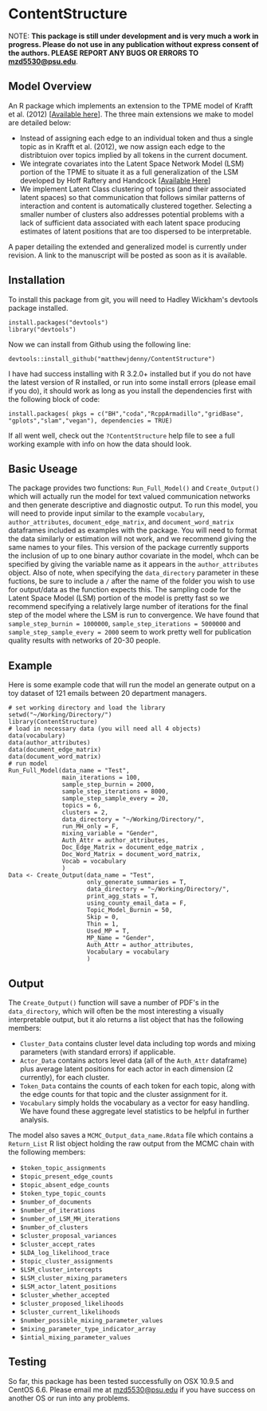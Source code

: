 # ContentStructure

NOTE: **This package is still under development and is very much a work in progress. Please do not use in any publication without express consent of the authors. PLEASE REPORT ANY BUGS OR ERRORS TO <mzd5530@psu.edu>**. 

## Model Overview 

An R package which implements an extension to the TPME model of Krafft et al. (2012) [[Available here](http://dirichlet.net/pdf/krafft12topic-partitioned.pdf)].  The three main extensions we make to model are detailed below:

*  Instead of assigning each edge to an individual token and thus a single topic as in Krafft et al. (2012), we now assign each edge to the distribtuion over topics implied by all tokens in the current document.
*  We integrate covariates into the Latent Space Network Model (LSM) portion of the TPME to situate it as a full generalization of the LSM developed by Hoff Raftery and Handcock [[Available Here](http://www.stat.cmu.edu/~brian/905-2009/all-papers/hoff-raftery-handcock-2002-jasa.pdf)]
*  We implement Latent Class clustering of topics (and their associated latent spaces) so that communication that follows similar patterns of interaction and content is automatically clustered together. Selecting a smaller number of clusters also addresses potential problems with a lack of sufficient data associated with each latent space producing estimates of latent positions that are too dispersed to be interpretable.

A paper detailing the extended and generalized model is currently under revision. A link to the manuscript will be posted as soon as it is available.

## Installation

To install this package from git, you will need to Hadley Wickham's devtools package installed.

    install.packages("devtools")
    library("devtools")
    
Now we can install from Github using the following line:

    devtools::install_github("matthewjdenny/ContentStructure")

I have  had success installing with R 3.2.0+ installed but if you do not have the latest version of R installed, or run into some install errors (please email if you do), it should work as long as you install the dependencies first with the following block of code:

    install.packages( pkgs = c("BH","coda","RcppArmadillo","gridBase",
    "gplots","slam","vegan"), dependencies = TRUE)

If all went well, check out the `?ContentStructure` help file to see a full working example with info on how the data should look. 

## Basic Useage

The package provides two functions: `Run_Full_Model()` and `Create_Output()` which will actually run the model for text valued communication networks and then generate descriptive and diagnostic output. To run this model, you will need to provide input similar to the example `vocabulary`, `author_attributes`, `document_edge_matrix`, and `document_word_matrix`  dataframes included as examples with the package. You will need to format the data similarly or estimation will not work, and we recommend giving the same names to your files. This version of the package currently supports the inclusion of up to one binary author covariate in the model, whch can be specified by giving the variable name as it appears in the `author_attributes` object. Also of note, when specifying the `data_directory` parameter in these fuctions, be sure to include a `/` after the name of the folder you wish to use for output/data as the function expects this. The sampling code for the Latent Space Model (LSM) portion of the model is pretty fast so we recommend specifying a relatively large number of iterations for the final step of the model where the LSM is run to convergence. We have found that  `sample_step_burnin = 1000000`, `sample_step_iterations = 5000000` and `sample_step_sample_every = 2000` seem to work pretty well for publication quality results with networks of 20-30 people. 

## Example

Here is some example code that will run the model an generate output on a toy dataset of 121 emails between 20 department managers. 

    # set working directory and load the library 
    setwd("~/Working/Directory/")
    library(ContentStructure)
    # load in necessary data (you will need all 4 objects)
    data(vocabulary)
    data(author_attributes)
    data(document_edge_matrix)
    data(document_word_matrix)
    # run model
    Run_Full_Model(data_name = "Test",  
                   main_iterations = 100, 
                   sample_step_burnin = 2000, 
                   sample_step_iterations = 8000,
                   sample_step_sample_every = 20,
                   topics = 6,
                   clusters = 2,
                   data_directory = "~/Working/Directory/",
                   run_MH_only = F,
                   mixing_variable = "Gender",
                   Auth_Attr = author_attributes, 
                   Doc_Edge_Matrix = document_edge_matrix ,
                   Doc_Word_Matrix = document_word_matrix, 
                   Vocab = vocabulary
                   )
    Data <- Create_Output(data_name = "Test",
                          only_generate_summaries = T, 
                          data_directory = "~/Working/Directory/",
                          print_agg_stats = T,
                          using_county_email_data = F,
                          Topic_Model_Burnin = 50,
                          Skip = 0, 
                          Thin = 1,
                          Used_MP = T,
                          MP_Name = "Gender",
                          Auth_Attr = author_attributes,
                          Vocabulary = vocabulary
                          )
                          
## Output

The `Create_Output()` function will save a number of PDF's in the `data_directory`, which will often be the most interesting a visually interpretable output, but it alo returns a list object that has the following members: 

* `Cluster_Data` contains cluster level data including top words and mixing parameters (with standard errors) if applicable.
* `Actor_Data` contains actors level data (all of the `Auth_Attr` dataframe) plus average latent positions for each actor in each dimension (2 currently), for each cluster. 
* `Token_Data` contains the counts of each token for each topic, along with the edge counts for that topic and the cluster assignment for it. 
* `Vocabulary` simply holds the vocabulary as a vector for easy handling. We have found these aggregate level statistics to be helpful in further analysis.

The model also saves a `MCMC_Output_data_name.Rdata` file which contains a `Return_List` R list object holding the raw output from the MCMC chain with the following members:

* `$token_topic_assignments`
* `$topic_present_edge_counts`
* `$topic_absent_edge_counts`
* `$token_type_topic_counts`
* `$number_of_documents`
* `$number_of_iterations`
* `$number_of_LSM_MH_iterations` 
* `$number_of_clusters`
* `$cluster_proposal_variances`
* `$cluster_accept_rates`
* `$LDA_log_likelihood_trace`
* `$topic_cluster_assignments`
* `$LSM_cluster_intercepts`
* `$LSM_cluster_mixing_parameters`
* `$LSM_actor_latent_positions`
* `$cluster_whether_accepted`
* `$cluster_proposed_likelihoods`
* `$cluster_current_likelihoods`
* `$number_possible_mixing_parameter_values`
* `$mixing_parameter_type_indicator_array`
* `$intial_mixing_parameter_values`

## Testing
            
So far, this package has been tested successfully on OSX 10.9.5 and CentOS 6.6. Please email me at <mzd5530@psu.edu> if you have success on another OS or run into any problems.
